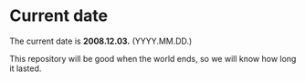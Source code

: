 # Current date

The current date is **2008.12.03.** (YYYY.MM.DD.)

This repository will be good when the world ends, so we will know how long it lasted.